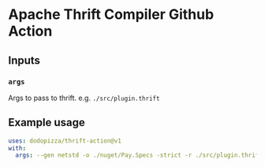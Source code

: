 # Apache Thrift Compiler Github Action

## Inputs

### `args`

Args to pass to thrift. e.g. `./src/plugin.thrift`

## Example usage

```yaml
uses: dodopizza/thrift-action@v1
with:
  args: --gen netstd -o ./nuget/Pay.Specs -strict -r ./src/plugin.thrift
```
